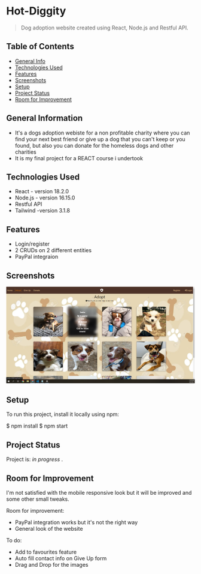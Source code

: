 # Hot-Diggity
> Dog adoption website created using React, Node.js and Restful API.


## Table of Contents
* [General Info](#general-information)
* [Technologies Used](#technologies-used)
* [Features](#features)
* [Screenshots](#screenshots)
* [Setup](#setup)
* [Project Status](#project-status)
* [Room for Improvement](#room-for-improvement)





## General Information
- It's a dogs adoption webiste for a non profitable charity where you can find your next best friend or give up a dog that you can't keep or you found, but also you can donate for the homeless dogs and other charities
- It is my final project for a REACT course i undertook



## Technologies Used
- React - version 18.2.0
- Node.js - version 16.15.0
- Restful API
- Tailwind -version 3.1.8

## Features
- Login/register
- 2 CRUDs on 2 different entities
- PayPal integraion



## Screenshots
![scr 1](/Screenshots/1.png)



## Setup
To run this project, install it locally using npm:

$ npm install
$ npm start


## Project Status
Project is: _in progress_ .


## Room for Improvement
I'm not satisfied with the mobile responsive look but it will be improved and some other small tweaks. 

Room for improvement:
- PayPal integration works but it's not the right way
- General look of the website

To do:
- Add to favourites feature
- Auto fill contact info on Give Up form
- Drag and Drop for the images


